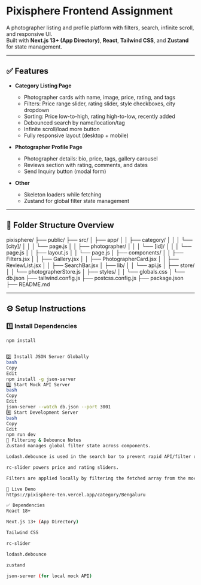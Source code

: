 # Pixisphere Frontend Assignment

A photographer listing and profile platform with filters, search, infinite scroll, and responsive UI.  
Built with **Next.js 13+ (App Directory)**, **React**, **Tailwind CSS**, and **Zustand** for state management.

---

## ✅ Features

- **Category Listing Page**
  - Photographer cards with name, image, price, rating, and tags
  - Filters: Price range slider, rating slider, style checkboxes, city dropdown
  - Sorting: Price low-to-high, rating high-to-low, recently added
  - Debounced search by name/location/tag
  - Infinite scroll/load more button
  - Fully responsive layout (desktop + mobile)

- **Photographer Profile Page**
  - Photographer details: bio, price, tags, gallery carousel
  - Reviews section with rating, comments, and dates
  - Send Inquiry button (modal form)

- **Other**
  - Skeleton loaders while fetching
  - Zustand for global filter state management

---

## 📁 Folder Structure Overview

pixisphere/
├── public/
├── src/
│ ├── app/
│ │ ├── category/
│ │ │ └── [city]/
│ │ │ └── page.js
│ │ ├── photographer/
│ │ │ └── [id]/
│ │ │ └── page.js
│ │ ├── layout.js
│ │ └── page.js
│ ├── components/
│ │ ├── Filters.jsx
│ │ ├── Gallery.jsx
│ │ ├── PhotographerCard.jsx
│ │ ├── ReviewList.jsx
│ │ ├── SearchBar.jsx
│ ├── lib/
│ │ └── api.js
│ ├── store/
│ │ └── photographerStore.js
│ ├── styles/
│ │ └── globals.css
│ └── db.json
├── tailwind.config.js
├── postcss.config.js
├── package.json
├── README.md



---

## ⚙️ Setup Instructions

### 1️⃣ Install Dependencies

```bash
npm install


2️⃣ Install JSON Server Globally
bash
Copy
Edit
npm install -g json-server
3️⃣ Start Mock API Server
bash
Copy
Edit
json-server --watch db.json --port 3001
4️⃣ Start Development Server
bash
Copy
Edit
npm run dev
🔄 Filtering & Debounce Notes
Zustand manages global filter state across components.

Lodash.debounce is used in the search bar to prevent rapid API/filter updates.

rc-slider powers price and rating sliders.

Filters are applied locally by filtering the fetched array from the mock API.

🚀 Live Demo
https://pixisphere-ten.vercel.app/category/Bengaluru

✅ Dependencies
React 18+

Next.js 13+ (App Directory)

Tailwind CSS

rc-slider

lodash.debounce

zustand

json-server (for local mock API)

